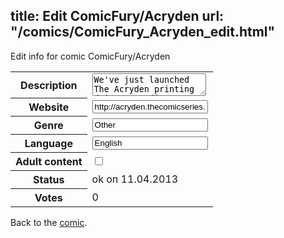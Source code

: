 title: Edit ComicFury/Acryden
url: "/comics/ComicFury_Acryden_edit.html"
---
Edit info for comic ComicFury/Acryden

<form name="comic" action="http://gaepostmail.appengine.com/comic" name="post">
<table class="comicinfo">
<tr>
<th>Description</th><td><textarea name="description">We've just launched The Acryden printing drive at Indiegogo! With everyone's help we can print our comic, we've also whipped up some pretty cool rewards for lending a hand! http://www.indiegogo.com/theacryden?a=1639090 In order to stop an intergalactic catastrophe, a team of unlikely heroes must travel across the universe and track down a dangerous magical item that has once again come into existence. Visit the main site at www.acryden.com</textarea></td>
</tr>
<tr>
<th>Website</th><td><input type="text" name="url" value="http://acryden.thecomicseries.com/"/></td>
</tr>
<tr>
<th>Genre</th><td><input type="text" name="genre" value="Other"/></td>
</tr>
<tr>
<th>Language</th><td><input type="text" name="language" value="English"/></td>
</tr>
<tr>
<th>Adult content</th><td><input type="checkbox" name="adult" value="adult" /></td>
</tr>
<tr>
<th>Status</th><td>ok on 11.04.2013</td>
</tr>
<tr>
<th>Votes</th><td>0</div></td>
</tr>
</table>
</form>

Back to the [comic](/comics/ComicFury_Acryden.html).
